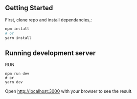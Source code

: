 ## Getting Started

First, clone repo and install dependancies,:

```bash
npm install
# or
yarn install
```

## Running development server

RUN
```
npm run dev
# or
yarn dev

```
Open [http://localhost:3000](http://localhost:3000) with your browser to see the result.
